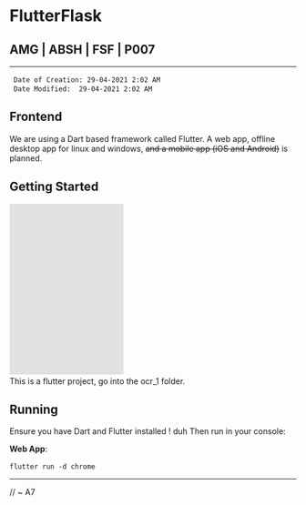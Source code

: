 # FlutterFlask
## AMG | ABSH | FSF | P007
---
```
 Date of Creation: 29-04-2021 2:02 AM
 Date Modified:  29-04-2021 2:02 AM
```
## Frontend
We are using a Dart based framework called Flutter. A web app, offline desktop app for linux and windows, <del> and a mobile app (iOS and Android)</del>  is planned.

## Getting Started
<!-- ![Animation](frontend_overview.gif)/!["Animation File"] -->
<img src="frontend_overview.gif" width="200" height="300"/>
<br>
This is a flutter project, go into the ocr_1 folder.

## Running
Ensure you have Dart and Flutter installed ! duh
Then run in your console:

**Web App**:
```
flutter run -d chrome
 ```

---
// ~ A7